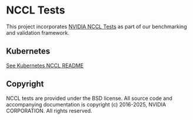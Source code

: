 # NCCL Tests
This project incorporates [NVIDIA NCCL Tests](https://github.com/NVIDIA/nccl-tests) as part of our benchmarking and validation framework. 

## Kubernetes
[See Kubernetes NCCL README](kubernetes/README.md)

## Copyright
NCCL tests are provided under the BSD license. All source code and accompanying documentation is copyright (c) 2016-2025, NVIDIA CORPORATION. All rights reserved.
